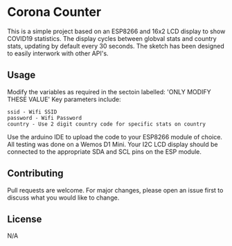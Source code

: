 # Corona Counter

This is a simple project based on an ESP8266 and 16x2 LCD display to show COVID19 statistics.
The display cycles between globval stats and country stats, updating by default every 30 seconds.
The sketch has been designed to easily interwork with other API's.

## Usage

Modify the variables as required in the  sectoin labelled: 'ONLY MODIFY THESE VALUE'
Key parameters include:

```
ssid - Wifi SSID
password - Wifi Password
country - Use 2 digit country code for specific stats on country
```
Use the arduino IDE to upload the code to your ESP8266 module of choice. All testing was done on a Wemos D1 Mini.
Your I2C LCD display should be connected to the appropriate SDA and SCL pins on the ESP module.

## Contributing
Pull requests are welcome. For major changes, please open an issue first to discuss what you would like to change.

## License
N/A